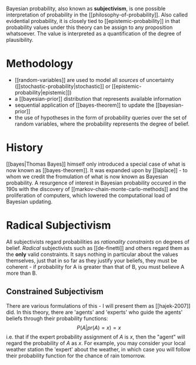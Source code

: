 Bayesian probability, also known as **subjectivism**, is one possible interpretation of probability in the [[philosophy-of-probability]]. Also called evidential probability, it is closely tied to [[epistemic-probability]] in that probability values under this theory can be assign to any proposition whatsoever. The value is interpreted as a quantification of the degree of plausibility.

# Methodology
- [[random-variables]] are used to model all *sources* of uncertainty ([[stochastic-probability|stochastic]] or [[epistemic-probability|epistemic]])
- a [[bayesian-prior]] distribution that represents available information
- sequential application of [[bayes-theorem]] to update the [[bayesian-prior]]
- the use of hypotheses in the form of probability queries over the set of random variables, where the probability represents the degree of belief.

# History
[[bayes|Thomas Bayes]] himself only introduced a special case of what is now known as [[bayes-theorem]]. It was expanded upon by [[laplace]] - to whom we credit the fromulation of what is now known as Bayesian probability. A resurgence of interest in Bayesian probability occured in the 190s with the discovery of [[markov-chain-monte-carlo-methods]] and the proliferation of computers, which lowered the computational load of Bayesian updating.


# Radical Subjectivism
All subjectivists regard probabilities as *rationality constraints* on degrees of belief. *Radical* subjectivists such as [[de-finetti]] and others regard them as the **only** valid constraints. It says nothing in particular about the values themselves, just that in so far as they justify your beliefs, they must be coherent - if probability for A is greater than that of B, you must believe A more than B.

## Constrained Subjectivism
There are various formulations of this - I will present them as [[hajek-2007]] did. In this theory, there are 'agents' and 'experts' who guide the agents' beliefs through their probability functions:
$$
P(A|pr(A)=x)=x
$$
i.e. that if the expert probability assignment of $A$ is $x$, then the "agent" will regard the probability of $A$ as $x$. For example, you may consider your local weather station the 'expert' about the weather, in which case you will follow their probability function for the chance of rain tomorrow.
